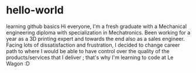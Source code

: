 # hello-world
learning github basics
Hi everyone, I'm a fresh graduate with a Mechanical engineering diploma with specialization in Mechatronics. Been working for a year as a 3D printing expert and towards the end also as a sales engineer. Facing lots of dissatisfaction and frustration, I decided to change career path to where I would be able to have control over the quality of the products/services that I deliver ; that's why I'm learning to code at Le Wagon :D

